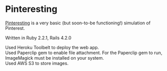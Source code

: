 # Pinteresting

[Pinteresting](https://hello-pinteresting.herokuapp.com/) is a very basic (but soon-to-be functioning!) simulation of Pinterest. 

Written in Ruby 2.2.1, Rails 4.2.0

Used Heroku Toolbelt to deploy the web app.  
Used Paperclip gem to enable file attachment. For the Paperclip gem to run, ImageMagick must be installed on your system.  
Used AWS S3 to store images.
